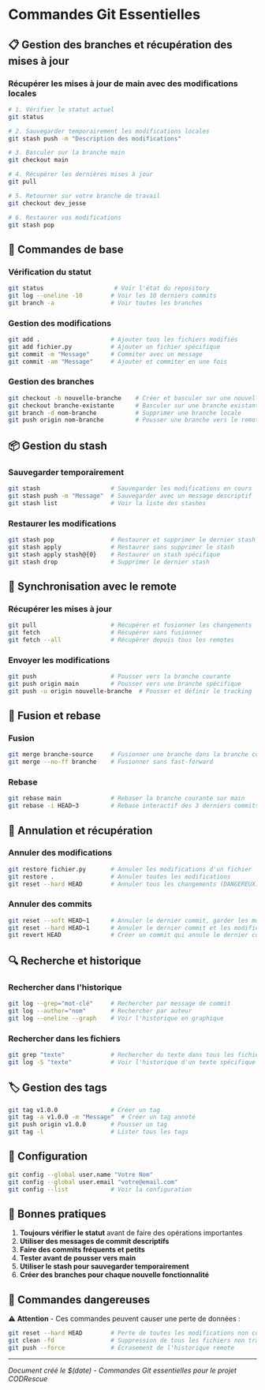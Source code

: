 # Commandes Git Essentielles

## 📋 Gestion des branches et récupération des mises à jour

### Récupérer les mises à jour de main avec des modifications locales
```bash
# 1. Vérifier le statut actuel
git status

# 2. Sauvegarder temporairement les modifications locales
git stash push -m "Description des modifications"

# 3. Basculer sur la branche main
git checkout main

# 4. Récupérer les dernières mises à jour
git pull

# 5. Retourner sur votre branche de travail
git checkout dev_jesse

# 6. Restaurer vos modifications
git stash pop
```

## 🔄 Commandes de base

### Vérification du statut
```bash
git status                    # Voir l'état du repository
git log --oneline -10        # Voir les 10 derniers commits
git branch -a                # Voir toutes les branches
```

### Gestion des modifications
```bash
git add .                    # Ajouter tous les fichiers modifiés
git add fichier.py           # Ajouter un fichier spécifique
git commit -m "Message"      # Commiter avec un message
git commit -am "Message"     # Ajouter et commiter en une fois
```

### Gestion des branches
```bash
git checkout -b nouvelle-branche    # Créer et basculer sur une nouvelle branche
git checkout branche-existante      # Basculer sur une branche existante
git branch -d nom-branche           # Supprimer une branche locale
git push origin nom-branche         # Pousser une branche vers le remote
```

## 📦 Gestion du stash

### Sauvegarder temporairement
```bash
git stash                    # Sauvegarder les modifications en cours
git stash push -m "Message"  # Sauvegarder avec un message descriptif
git stash list               # Voir la liste des stashes
```

### Restaurer les modifications
```bash
git stash pop                # Restaurer et supprimer le dernier stash
git stash apply              # Restaurer sans supprimer le stash
git stash apply stash@{0}    # Restaurer un stash spécifique
git stash drop               # Supprimer le dernier stash
```

## 🔄 Synchronisation avec le remote

### Récupérer les mises à jour
```bash
git pull                     # Récupérer et fusionner les changements
git fetch                    # Récupérer sans fusionner
git fetch --all              # Récupérer depuis tous les remotes
```

### Envoyer les modifications
```bash
git push                     # Pousser vers la branche courante
git push origin main         # Pousser vers une branche spécifique
git push -u origin nouvelle-branche  # Pousser et définir le tracking
```

## 🔀 Fusion et rebase

### Fusion
```bash
git merge branche-source     # Fusionner une branche dans la branche courante
git merge --no-ff branche    # Fusionner sans fast-forward
```

### Rebase
```bash
git rebase main              # Rebaser la branche courante sur main
git rebase -i HEAD~3         # Rebase interactif des 3 derniers commits
```

## 🚨 Annulation et récupération

### Annuler des modifications
```bash
git restore fichier.py       # Annuler les modifications d'un fichier
git restore .                # Annuler toutes les modifications
git reset --hard HEAD        # Annuler tous les changements (DANGEREUX)
```

### Annuler des commits
```bash
git reset --soft HEAD~1      # Annuler le dernier commit, garder les modifications
git reset --hard HEAD~1      # Annuler le dernier commit et les modifications
git revert HEAD              # Créer un commit qui annule le dernier commit
```

## 🔍 Recherche et historique

### Rechercher dans l'historique
```bash
git log --grep="mot-clé"     # Rechercher par message de commit
git log --author="nom"       # Rechercher par auteur
git log --oneline --graph    # Voir l'historique en graphique
```

### Rechercher dans les fichiers
```bash
git grep "texte"             # Rechercher du texte dans tous les fichiers
git log -S "texte"           # Voir l'historique d'un texte spécifique
```

## 🏷️ Gestion des tags

```bash
git tag v1.0.0               # Créer un tag
git tag -a v1.0.0 -m "Message"  # Créer un tag annoté
git push origin v1.0.0       # Pousser un tag
git tag -l                   # Lister tous les tags
```

## 🔧 Configuration

```bash
git config --global user.name "Votre Nom"
git config --global user.email "votre@email.com"
git config --list            # Voir la configuration
```

## 📝 Bonnes pratiques

1. **Toujours vérifier le statut** avant de faire des opérations importantes
2. **Utiliser des messages de commit descriptifs**
3. **Faire des commits fréquents et petits**
4. **Tester avant de pousser vers main**
5. **Utiliser le stash pour sauvegarder temporairement**
6. **Créer des branches pour chaque nouvelle fonctionnalité**

## 🚨 Commandes dangereuses

⚠️ **Attention** - Ces commandes peuvent causer une perte de données :
```bash
git reset --hard HEAD        # Perte de toutes les modifications non commitées
git clean -fd                # Suppression de tous les fichiers non trackés
git push --force             # Écrasement de l'historique remote
```

---
*Document créé le $(date) - Commandes Git essentielles pour le projet CODRescue*
